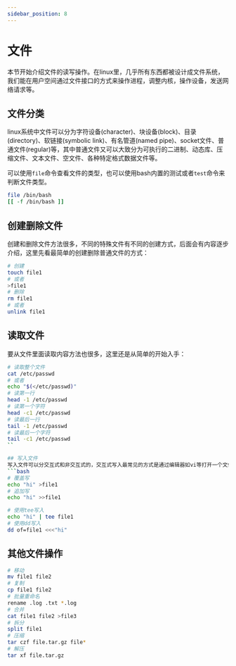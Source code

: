 ```yaml
---
sidebar_position: 8
---
```


# 文件

本节开始介绍文件的读写操作。在linux里，几乎所有东西都被设计成文件系统，我们能在用户空间通过文件接口的方式来操作进程，调整内核，操作设备，发送网络请求等。

## 文件分类
linux系统中文件可以分为字符设备(character)、块设备(block)、目录(directory)、软链接(symbolic link)、有名管道(named pipe)、socket文件、普通文件(regular)等，其中普通文件又可以大致分为可执行的二进制、动态库、压缩文件、文本文件、空文件、各种特定格式数据文件等。

可以使用`file`命令查看文件的类型，也可以使用bash内置的测试或者`test`命令来判断文件类型。
```bash
file /bin/bash
[[ -f /bin/bash ]]
```

## 创建删除文件
创建和删除文件方法很多，不同的特殊文件有不同的创建方式，后面会有内容逐步介绍，这里先看最简单的创建删除普通文件的方式：
```bash
# 创建
touch file1
# 或者
>file1
# 删除
rm file1
# 或者
unlink file1
```

## 读取文件
要从文件里面读取内容方法也很多，这里还是从简单的开始入手：
```bash
# 读取整个文件
cat /etc/passwd
# 或者
echo "$(</etc/passwd)"
# 读第一行
head -1 /etc/passwd
# 读第一个字符
head -c1 /etc/passwd
# 读最后一行
tail -1 /etc/passwd
# 读最后一个字符
tail -c1 /etc/passwd
``

## 写入文件
写入文件可以分交互式和非交互式的，交互式写入最常见的方式是通过编辑器如vi等打开一个文件，输入内容然后保存。非交互式的写入最常见的是将标准输出重定向到文件。例如：
```bash
# 覆盖写
echo "hi" >file1
# 追加写
echo "hi" >>file1

# 使用tee写入
echo "hi" | tee file1
# 使用dd写入
dd of=file1 <<<"hi"
```

## 其他文件操作

```bash
# 移动
mv file1 file2
# 复制
cp file1 file2
# 批量重命名
rename .log .txt *.log
# 合并
cat file1 file2 >file3
# 拆分
split file1
# 压缩
tar czf file.tar.gz file*
# 解压
tar xf file.tar.gz
```


